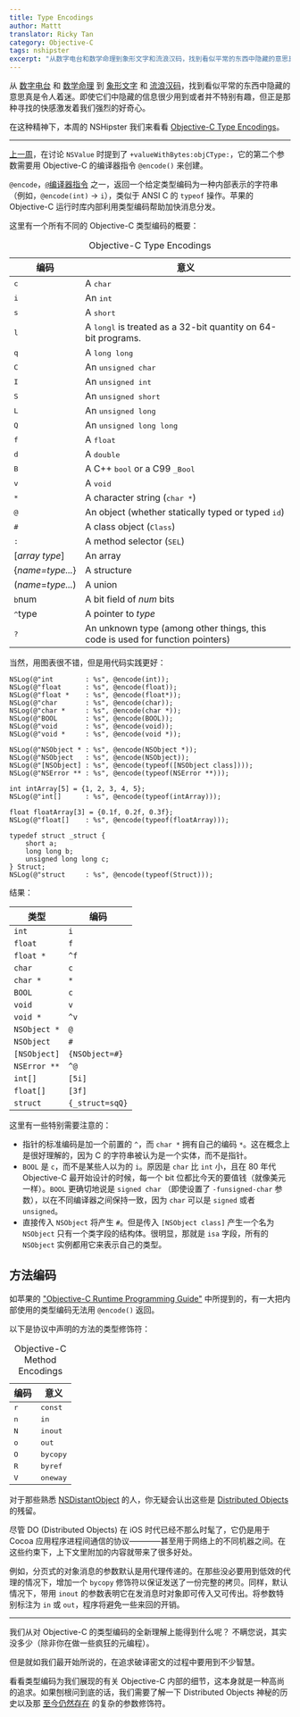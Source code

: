 ```yaml
---
title: Type Encodings
author: Mattt
translator: Ricky Tan
category: Objective-C
tags: nshipster
excerpt: "从数字电台和数学命理到象形文字和流浪汉码，找到看似平常的东西中隐藏的意思真是令人着迷。即使它们中隐藏的信息很少用到或者并不特别有趣，但正是那种寻找的快感激发着我们强烈的好奇心。"
---
```


从 [数字电台](http://en.wikipedia.org/wiki/Numbers_station) 和 [数学命理](http://en.wikipedia.org/wiki/Numerology) 到 [象形文字](http://en.wikipedia.org/wiki/Egyptian_hieroglyphs) 和 [流浪汉码](http://en.wikipedia.org/wiki/Hobo#Hobo_.28sign.29_code)，找到看似平常的东西中隐藏的意思真是令人着迷。即使它们中隐藏的信息很少用到或者并不特别有趣，但正是那种寻找的快感激发着我们强烈的好奇心。

在这种精神下，本周的 NSHipster 我们来看看 [Objective-C Type Encodings](https://developer.apple.com/library/mac/#documentation/Cocoa/Conceptual/ObjCRuntimeGuide/Articles/ocrtTypeEncodings.html)。

---

[上一周](http://nshipster.cn/nsvalue/)，在讨论 `NSValue` 时提到了 `+valueWithBytes:objCType:`，它的第二个参数需要用 Objective-C 的编译器指令 `@encode()` 来创建。

`@encode`，[`@`编译器指令](http://nshipster.com/at-compiler-directives/) 之一，返回一个给定类型编码为一种内部表示的字符串（例如，`@encode(int)` → `i`），类似于 ANSI C 的 `typeof` 操作。苹果的 Objective-C 运行时库内部利用类型编码帮助加快消息分发。

这里有一个所有不同的 Objective-C 类型编码的概要：

<table id="type-encodings">
  <caption>Objective-C Type Encodings</caption>
  <thead>
    <tr>
      <th>编码</th>
      <th>意义</th>
    </tr>
  </thead>
  <tbody>
    <tr>
      <td><tt>c</tt></td>
      <td>A <tt>char</tt></td>
    </tr>
    <tr>
      <td><tt>i</tt></td>
      <td>An <tt>int</tt></td></tr>
    <tr>
      <td><tt>s</tt></td>
      <td>A <tt>short</tt></td></tr>
    <tr>
      <td><tt>l</tt></td>
      <td>A <tt>long</tt><tt>l</tt> is treated as a 32-bit quantity on 64-bit programs.</td></tr>
    <tr>
      <td><tt>q</tt></td>
      <td>A <tt>long long</tt></td></tr>
    <tr>
      <td><tt>C</tt></td>
      <td>An <tt>unsigned char</tt></td></tr>
    <tr>
      <td><tt>I</tt></td>
      <td>An <tt>unsigned int</tt></td></tr>
    <tr>
      <td><tt>S</tt></td>
      <td>An <tt>unsigned short</tt></td></tr>
    <tr>
      <td><tt>L</tt></td>
      <td>An <tt>unsigned long</tt></td></tr>
    <tr>
      <td><tt>Q</tt></td>
      <td>An <tt>unsigned long long</tt></td></tr>
    <tr>
      <td><tt>f</tt></td>
      <td>A <tt>float</tt></td></tr>
    <tr>
      <td><tt>d</tt></td>
      <td>A <tt>double</tt></td></tr>
    <tr>
      <td><tt>B</tt></td>
      <td>A C++ <tt>bool</tt> or a C99 <tt>_Bool</tt></td></tr>
    <tr>
      <td><tt>v</tt></td>
      <td>A <tt>void</tt></td></tr>
    <tr>
      <td><tt>*</tt></td>
      <td>A character string (<tt>char *</tt>)</td></tr>
    <tr>
      <td><tt>@</tt></td>
      <td>An object (whether statically typed or typed <tt>id</tt>)</td></tr>
    <tr>
      <td><tt>#</tt></td>
      <td>A class object (<tt>Class</tt>)</td></tr>
    <tr>
      <td><tt>:</tt></td>
      <td>A method selector (<tt>SEL</tt>)</td></tr>
    <tr>
      <td>[<em>array type</em>] </td>
      <td>An array</td></tr>
    <tr>
      <td>{<em>name=type...</em>}</td>
      <td>A structure</td></tr>
    <tr>
      <td>(<em>name</em>=<em>type...</em>)</td>
      <td>A union</td></tr>
    <tr>
      <td><tt>b</tt>num</td>
      <td>A bit field of <em>num</em> bits</td></tr>
    <tr>
      <td><tt>^</tt>type</td>
      <td>A pointer to <em>type</em></td></tr>
    <tr>
      <td><tt>?</tt></td>
      <td>An unknown type (among other things, this code is used for function pointers)</td>
    </tr>
  </tbody>
</table>

当然，用图表很不错，但是用代码实践更好：

```objc
NSLog(@"int        : %s", @encode(int));
NSLog(@"float      : %s", @encode(float));
NSLog(@"float *    : %s", @encode(float*));
NSLog(@"char       : %s", @encode(char));
NSLog(@"char *     : %s", @encode(char *));
NSLog(@"BOOL       : %s", @encode(BOOL));
NSLog(@"void       : %s", @encode(void));
NSLog(@"void *     : %s", @encode(void *));

NSLog(@"NSObject * : %s", @encode(NSObject *));
NSLog(@"NSObject   : %s", @encode(NSObject));
NSLog(@"[NSObject] : %s", @encode(typeof([NSObject class])));
NSLog(@"NSError ** : %s", @encode(typeof(NSError **)));

int intArray[5] = {1, 2, 3, 4, 5};
NSLog(@"int[]      : %s", @encode(typeof(intArray)));

float floatArray[3] = {0.1f, 0.2f, 0.3f};
NSLog(@"float[]    : %s", @encode(typeof(floatArray)));

typedef struct _struct {
    short a;
    long long b;
    unsigned long long c;
} Struct;
NSLog(@"struct     : %s", @encode(typeof(Struct)));
```

结果：

|  类型         | 编码               |
|--------------|--------------------|
| `int`        | `i`                |
| `float`      | `f`                |
| `float *`    | `^f`               |
| `char`       | `c`                |
| `char *`     | `*`                |
| `BOOL`       | `c`                |
| `void`       | `v`                |
| `void *`     | `^v`               |
| `NSObject *` | `@`                |
| `NSObject`   | `#`                |
| `[NSObject]` | `{NSObject=#}`     |
| `NSError **` | `^@`               |
| `int[]`      | `[5i]`             |
| `float[]`    | `[3f]`             |
| `struct`     | `{_struct=sqQ}`    |

这里有一些特别需要注意的：

- 指针的标准编码是加一个前置的 `^`，而 `char *` 拥有自己的编码 `*`。这在概念上是很好理解的，因为 C 的字符串被认为是一个实体，而不是指针。
- `BOOL` 是 `c`，而不是某些人以为的 `i`。原因是 `char` 比 `int` 小，且在 80 年代 Objective-C 最开始设计的时候，每一个 bit 位都比今天的要值钱（就像美元一样）。`BOOL` 更确切地说是 `signed char` （即使设置了 `-funsigned-char` 参数），以在不同编译器之间保持一致，因为 `char` 可以是 `signed` 或者 `unsigned`。
- 直接传入 `NSObject` 将产生 `#`。但是传入 `[NSObject class]` 产生一个名为 `NSObject` 只有一个类字段的结构体。很明显，那就是 `isa` 字段，所有的 `NSObject` 实例都用它来表示自己的类型。

## 方法编码

如苹果的 ["Objective-C Runtime Programming Guide"](https://developer.apple.com/library/mac/#documentation/Cocoa/Conceptual/ObjCRuntimeGuide/Articles/ocrtTypeEncodings.html) 中所提到的，有一大把内部使用的类型编码无法用 `@encode()` 返回。

以下是协议中声明的方法的类型修饰符：

<table id="method-encodings">
  <caption>Objective-C Method Encodings</caption>
  <thead>
    <tr>
      <th>编码</th>
      <th>意义</th>
    </tr>
  </thead>
  <tbody>
    <tr>
      <td><tt>r</tt></td>
      <td><tt>const</tt></td>
    </tr>
    <tr>
      <td><tt>n</tt></td>
      <td><tt>in</tt></td>
    </tr>
    <tr>
      <td><tt>N</tt></td>
      <td><tt>inout</tt></td>
    </tr>
    <tr>
      <td><tt>o</tt></td>
      <td><tt>out</tt></td>
    </tr>
    <tr>
      <td><tt>O</tt></td>
      <td><tt>bycopy</tt></td>
    </tr>
    <tr>
      <td><tt>R</tt></td>
      <td><tt>byref</tt></td>
    </tr>
    <tr>
      <td><tt>V</tt></td>
      <td><tt>oneway</tt></td>
    </tr>
  </tbody>
</table>

对于那些熟悉 [NSDistantObject](https://developer.apple.com/library/mac/#documentation/Cocoa/Reference/Foundation/Classes/NSDistantObject_Class/Reference/Reference.html) 的人，你无疑会认出这些是 [Distributed Objects](https://developer.apple.com/library/mac/#documentation/Cocoa/Conceptual/DistrObjects/DistrObjects.html#//apple_ref/doc/uid/10000102i) 的残留。

尽管 DO (Distributed Objects) 在 iOS 时代已经不那么时髦了，它仍是用于 Cocoa 应用程序进程间通信的协议————甚至用于网络上的不同机器之间。在这些约束下，上下文里附加的内容就带来了很多好处。

例如，分页式的对象消息的参数默认是用代理传递的。在那些没必要用到低效的代理的情况下，增加一个 `bycopy` 修饰符以保证发送了一份完整的拷贝。同样，默认情况下，带用 `inout` 的参数表明它在发消息时对象即可传入又可传出。将参数特别标注为 `in` 或 `out`，程序将避免一些来回的开销。

---

我们从对 Objective-C 的类型编码的全新理解上能得到什么呢？
不瞒您说，其实没多少（除非你在做一些疯狂的元编程）。

但是就如我们最开始所说的，在追求破译密文的过程中要用到不少智慧。

看看类型编码为我们展现的有关 Objective-C 内部的细节，这本身就是一种高尚的追求。如果刨根问到底的话，我们需要了解一下 Distributed Objects 神秘的历史以及那 [至今仍然存在](https://developer.apple.com/library/mac/#documentation/Cocoa/Reference/Foundation/Classes/NSNumberFormatter_Class/Reference/Reference.html%23jumpTo_22) 的复杂的参数修饰符。

